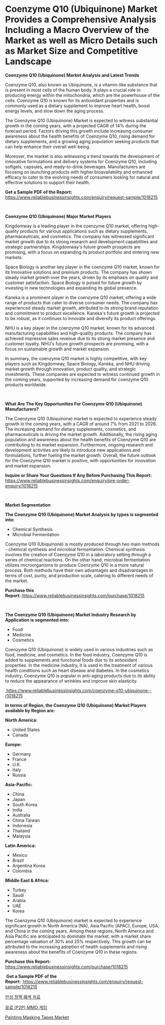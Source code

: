 <p><h1>Coenzyme Q10 (Ubiquinone) Market Provides a Comprehensive Analysis Including a Macro Overview of the Market as well as Micro Details such as Market Size and Competitive Landscape</h1></p><p><strong>Coenzyme Q10 (Ubiquinone) Market Analysis and Latest Trends</strong></p>
<p><p>Coenzyme Q10, also known as Ubiquinone, is a vitamin-like substance that is present in most cells of the human body. It plays a crucial role in producing energy within the mitochondria, which are the powerhouse of the cells. Coenzyme Q10 is known for its antioxidant properties and is commonly used as a dietary supplement to improve heart health, boost energy levels, and slow down the aging process.</p><p>The Coenzyme Q10 (Ubiquinone) Market is expected to witness substantial growth in the coming years, with a projected CAGR of 14% during the forecast period. Factors driving this growth include increasing consumer awareness about the health benefits of Coenzyme Q10, rising demand for dietary supplements, and a growing aging population seeking products that can help enhance their overall well-being.</p><p>Moreover, the market is also witnessing a trend towards the development of innovative formulations and delivery systems for Coenzyme Q10, including softgels, capsules, and ready-to-drink beverages. Manufacturers are focusing on launching products with higher bioavailability and enhanced efficacy to cater to the evolving needs of consumers looking for natural and effective solutions to support their health.</p></p>
<p><strong>Get a Sample PDF of the Report:&nbsp;</strong> <a href="https://www.reliablebusinessinsights.com/enquiry/request-sample/1018215">https://www.reliablebusinessinsights.com/enquiry/request-sample/1018215</a></p>
<p>&nbsp;</p>
<p><strong>Coenzyme Q10 (Ubiquinone) Major Market Players</strong></p>
<p><p>Kingdomway is a leading player in the coenzyme Q10 market, offering high-quality products for various applications such as dietary supplements, pharmaceuticals, and cosmetics. The company has witnessed significant market growth due to its strong research and development capabilities and strategic partnerships. Kingdomway's future growth prospects are promising, with a focus on expanding its product portfolio and entering new markets.</p><p>Space Biology is another key player in the coenzyme Q10 market, known for its innovative solutions and premium products. The company has shown steady market growth over the years, driven by its emphasis on quality and customer satisfaction. Space Biology is poised for future growth by investing in new technologies and expanding its global presence.</p><p>Kaneka is a prominent player in the coenzyme Q10 market, offering a wide range of products that cater to diverse consumer needs. The company has experienced steady market growth, attributed to its strong brand reputation and commitment to product excellence. Kaneka's future growth is projected to be robust, as it continues to innovate and diversify its product offerings.</p><p>NHU is a key player in the coenzyme Q10 market, known for its advanced manufacturing capabilities and high-quality products. The company has achieved impressive sales revenue due to its strong market presence and customer loyalty. NHU's future growth prospects are promising, with a focus on sustainable growth and market expansion.</p><p>In summary, the coenzyme Q10 market is highly competitive, with key players such as Kingdomway, Space Biology, Kaneka, and NHU driving market growth through innovation, product quality, and strategic investments. These companies are expected to witness continued growth in the coming years, supported by increasing demand for coenzyme Q10 products worldwide.</p></p>
<p>&nbsp;</p>
<p><strong>What Are The Key Opportunities For Coenzyme Q10 (Ubiquinone) Manufacturers?</strong></p>
<p><p>The Coenzyme Q10 (Ubiquinone) market is expected to experience steady growth in the coming years, with a CAGR of around 7% from 2021 to 2026. The increasing demand for dietary supplements, cosmetics, and pharmaceuticals is driving the market growth. Additionally, the rising aging population and awareness about the health benefits of Coenzyme Q10 are contributing to its market expansion. Furthermore, ongoing research and development activities are likely to introduce new applications and formulations, further fueling the market growth. Overall, the future outlook for the Coenzyme Q10 market is positive, with opportunities for innovation and market expansion.</p></p>
<p><strong>Inquire or Share Your Questions If Any Before Purchasing This Report:</strong> <a href="https://www.reliablebusinessinsights.com/enquiry/pre-order-enquiry/1018215">https://www.reliablebusinessinsights.com/enquiry/pre-order-enquiry/1018215</a></p>
<p>&nbsp;</p>
<p><strong>Market Segmentation</strong></p>
<p><strong>The Coenzyme Q10 (Ubiquinone) Market Analysis by types is segmented into:</strong></p>
<p><ul><li>Chemical Synthesis</li><li>Microbial Fermentation</li></ul></p>
<p><p>Coenzyme Q10 (Ubiquinone) is mostly produced through two main methods - chemical synthesis and microbial fermentation. Chemical synthesis involves the creation of Coenzyme Q10 in a laboratory setting through a series of chemical reactions. On the other hand, microbial fermentation utilizes microorganisms to produce Coenzyme Q10 in a more natural process. Both methods have their own advantages and disadvantages in terms of cost, purity, and production scale, catering to different needs of the market.</p></p>
<p><strong>Purchase this Report:&nbsp;</strong><a href="https://www.reliablebusinessinsights.com/purchase/1018215">https://www.reliablebusinessinsights.com/purchase/1018215</a></p>
<p>&nbsp;</p>
<p><strong>The Coenzyme Q10 (Ubiquinone) Market Industry Research by Application is segmented into:</strong></p>
<p><ul><li>Food</li><li>Medicine</li><li>Cosmetics</li></ul></p>
<p><p>Coenzyme Q10 (Ubiquinone) is widely used in various industries such as food, medicine, and cosmetics. In the food industry, Coenzyme Q10 is added to supplements and functional foods due to its antioxidant properties. In the medicine industry, it is used in the treatment of various health conditions such as heart disease and diabetes. In the cosmetics industry, Coenzyme Q10 is popular in anti-aging products due to its ability to reduce the appearance of wrinkles and improve skin elasticity.</p></p>
<p><a href="https://www.reliablebusinessinsights.com/coenzyme-q10-ubiquinone--r1018215">&nbsp;https://www.reliablebusinessinsights.com/coenzyme-q10-ubiquinone--r1018215</a></p>
<p><strong>In terms of Region, the Coenzyme Q10 (Ubiquinone) Market Players available by Region are:</strong></p>
<p>
    <p> <strong> North America: </strong>
        <ul>
            <li>United States</li>
            <li>Canada</li>
        </ul>
        </p> 
    <p> <strong> Europe: </strong>
        <ul>
            <li>Germany</li>
            <li>France</li>
            <li>U.K.</li>
            <li>Italy</li>
            <li>Russia</li>
        </ul>
        </p> 
    <p> <strong> Asia-Pacific: </strong>
        <ul>
            <li>China</li>
            <li>Japan</li>
            <li>South Korea</li>
            <li>India</li>
            <li>Australia</li>
            <li>China Taiwan</li>
            <li>Indonesia</li>
            <li>Thailand</li>
            <li>Malaysia</li>
        </ul>
        </p> 
    <p> <strong> Latin America: </strong>
        <ul>
            <li>Mexico</li>
            <li>Brazil</li>
            <li>Argentina Korea</li>
            <li>Colombia</li>
        </ul>
        </p> 
    <p> <strong> Middle East & Africa: </strong>
        <ul>
            <li>Turkey</li>
            <li>Saudi</li>
            <li>Arabia</li>
            <li>UAE</li>
            <li>Korea</li>
        </ul>
    </p>
    </p>
<p><p>The Coenzyme Q10 (Ubiquinone) market is expected to experience significant growth in North America (NA), Asia Pacific (APAC), Europe, USA, and China in the coming years. Among these regions, North America and Asia Pacific are anticipated to dominate the market, with a market share percentage valuation of 30% and 25% respectively. This growth can be attributed to the increasing adoption of health supplements and rising awareness about the benefits of Coenzyme Q10 in these regions.</p></p>
<p><strong>Purchase this Report: </strong><a href="https://www.reliablebusinessinsights.com/purchase/1018215">https://www.reliablebusinessinsights.com/purchase/1018215</a></p>
<p>&nbsp;<strong>Get a Sample PDF of the Report:&nbsp;&nbsp;</strong><a href="https://www.reliablebusinessinsights.com/enquiry/request-sample/1018215">https://www.reliablebusinessinsights.com/enquiry/request-sample/1018215</a></p>
<p><strong></strong></p>
<p><p><a href="https://github.com/hxzi07639916/Market-Research-Report-List-2/blob/main/289856080527.md">만성 정맥 폐색 치료</a></p><p><a href="https://medium.com/@douglasvasquez626/%ED%8E%98%EC%9D%B4-%ED%88%AC-%ED%94%8C%EB%A0%88%EC%9D%B4-p2p-mmo-%EA%B2%8C%EC%9E%84-%EC%8B%9C%EC%9E%A5-%EC%8B%9C%EC%9E%A5-cagr-%EC%8B%9C%EC%9E%A5-%EB%8F%99%ED%96%A5-%EB%B0%8F-%EC%84%B1%EC%9E%A5-%EC%A0%84%EB%9E%B5%EC%97%90-%EB%8C%80%ED%95%9C-%ED%86%B5%EC%B0%B0%EB%A0%A5-6eb3369fceb2">유료 (P2P) MMO 게임</a></p><p><a href="https://github.com/mabutironaldo/Market-Research-Report-List-4/blob/main/painting-masking-tapes-market.md">Painting Masking Tapes Market</a></p></p>